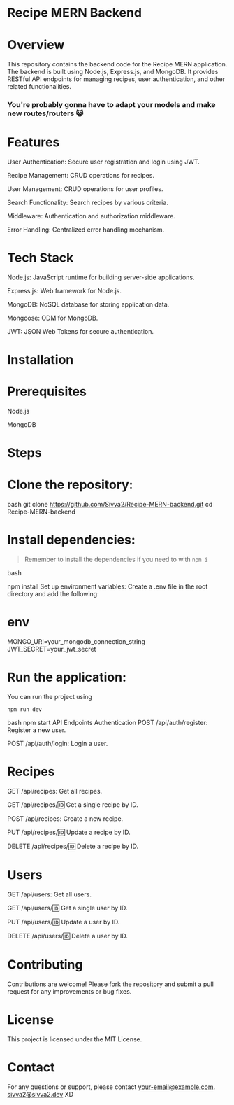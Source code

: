 # Recipe MERN Backend

# Overview
This repository contains the backend code for the Recipe MERN application. The backend is built using Node.js, Express.js, and MongoDB. It provides RESTful API endpoints for managing recipes, user authentication, and other related functionalities.
### You're probably gonna have to adapt your models and make new routes/routers 😺

# Features
User Authentication: Secure user registration and login using JWT.

Recipe Management: CRUD operations for recipes.

User Management: CRUD operations for user profiles.

Search Functionality: Search recipes by various criteria.

Middleware: Authentication and authorization middleware.

Error Handling: Centralized error handling mechanism.

# Tech Stack
Node.js: JavaScript runtime for building server-side applications.

Express.js: Web framework for Node.js.

MongoDB: NoSQL database for storing application data.

Mongoose: ODM for MongoDB.

JWT: JSON Web Tokens for secure authentication.

# Installation
# Prerequisites
Node.js

MongoDB

# Steps
# Clone the repository:

bash
git clone https://github.com/Sivva2/Recipe-MERN-backend.git
cd Recipe-MERN-backend

# Install dependencies:
> Remember to install the dependencies if you need to with `npm i`

 bash
 
npm install
Set up environment variables: Create a .env file in the root directory and add the following:

# env
MONGO_URI=your_mongodb_connection_string
JWT_SECRET=your_jwt_secret
# Run the application:

You can run the project using
```
npm run dev
```

bash
npm start
API Endpoints
Authentication
POST /api/auth/register: Register a new user.

POST /api/auth/login: Login a user.

# Recipes
GET /api/recipes: Get all recipes.

GET /api/recipes/:id: Get a single recipe by ID.

POST /api/recipes: Create a new recipe.

PUT /api/recipes/:id: Update a recipe by ID.

DELETE /api/recipes/:id: Delete a recipe by ID.

# Users
GET /api/users: Get all users.

GET /api/users/:id: Get a single user by ID.

PUT /api/users/:id: Update a user by ID.

DELETE /api/users/:id: Delete a user by ID.

# Contributing
Contributions are welcome! Please fork the repository and submit a pull request for any improvements or bug fixes.

# License
This project is licensed under the MIT License.

# Contact
For any questions or support, please contact your-email@example.com. sivva2@sivva2.dev XD 
